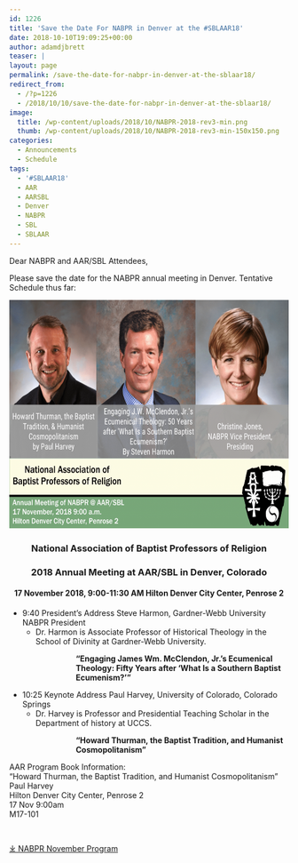 ```yaml
---
id: 1226
title: 'Save the Date For NABPR in Denver at the #SBLAAR18'
date: 2018-10-10T19:09:25+00:00
author: adamdjbrett
teaser: |
layout: page
permalink: /save-the-date-for-nabpr-in-denver-at-the-sblaar18/
redirect_from:
  - /?p=1226
  - /2018/10/10/save-the-date-for-nabpr-in-denver-at-the-sblaar18/
image:
  title: /wp-content/uploads/2018/10/NABPR-2018-rev3-min.png
  thumb: /wp-content/uploads/2018/10/NABPR-2018-rev3-min-150x150.png
categories:
  - Announcements
  - Schedule
tags:
  - '#SBLAAR18'
  - AAR
  - AARSBL
  - Denver
  - NABPR
  - SBL
  - SBLAAR
---
```

Dear NABPR and AAR/SBL Attendees,

Please save the date for the NABPR annual meeting in Denver. Tentative Schedule thus far:

[<img class="aligncenter" src="/wp-content/uploads/2018/10/NABPR-2018-rev3-min-1024x701.png" alt="NABPR at the AAR/SBL 2018" width="600" height="411" />](/wp-content/uploads/2018/10/NABPR-2018-rev3-min.png)

<h3 style="text-align: center;">
  <strong>National Association of Baptist Professors of Religion</strong>
</h3>

<h3 style="text-align: center;">
  2018 Annual Meeting at AAR/SBL in Denver, Colorado
</h3>

<h4 style="text-align: center;">
  17 November 2018, 9:00-11:30 AM Hilton Denver City Center, Penrose 2
</h4>

  * 9:40 President’s Address Steve Harmon, Gardner-Webb University NABPR President
      * Dr. Harmon is Associate Professor of Historical Theology in the School of Divinity at Gardner-Webb University.

<p style="padding-left: 120px;">
  <strong>“Engaging James Wm. McClendon, Jr.’s Ecumenical Theology: Fifty Years after ‘What Is a Southern Baptist Ecumenism?’”</strong>
</p>

  * 10:25 Keynote Address Paul Harvey, University of Colorado, Colorado Springs
      * Dr. Harvey is Professor and Presidential Teaching Scholar in the Department of history at UCCS.

<p style="padding-left: 120px;">
  <strong>&#8220;Howard Thurman, the Baptist Tradition, and Humanist Cosmopolitanism&#8221;</strong>
</p>

AAR Program Book Information:  
&#8220;Howard Thurman, the Baptist Tradition, and Humanist Cosmopolitanism&#8221;  
Paul Harvey  
Hilton Denver City Center, Penrose 2  
17 Nov 9:00am  
M17-101

&nbsp;

[⤓ NABPR November Program](/wp-content/uploads/2018/10/NABPRProgramNov2018Denver.pdf)

